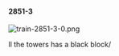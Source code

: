 #### 2851-3
![train-2851-3-0.png](https://github.com/lil-lab/nlvr/raw/master/nlvr/train/images/39/train-2851-3-0.png "train-2851-3-0.png")

ll the towers has a black block/